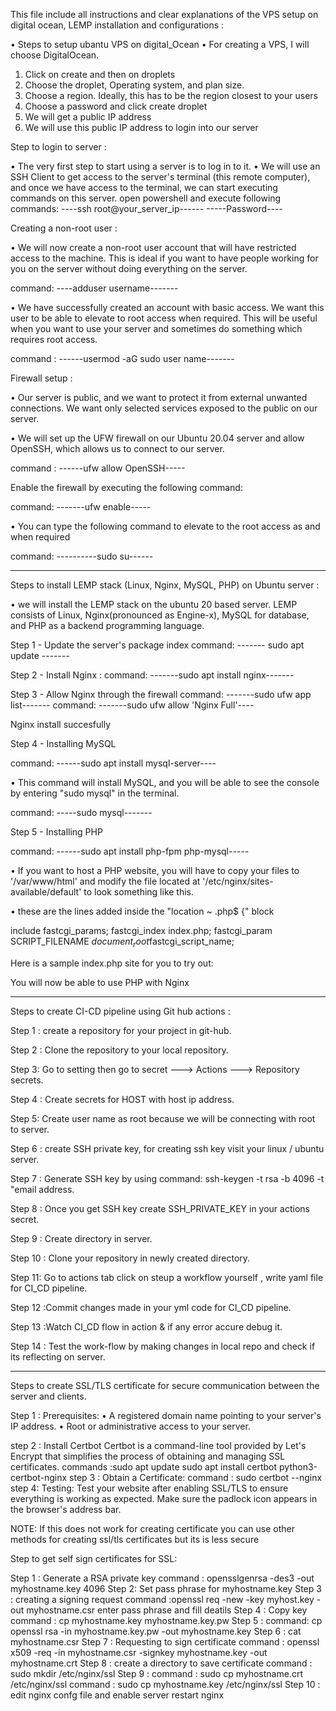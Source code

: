 This file include all instructions and clear explanations of the VPS setup on digital ocean,
 LEMP installation and configurations :


•	Steps to setup ubantu VPS on digital_Ocean
•	For creating a VPS, I will choose DigitalOcean.

1. Click on create and then on droplets
2. Choose the droplet, Operating system, and plan size.
3. Choose a region. Ideally, this has to be the region closest to your users
4. Choose a password and click create droplet
5. We will get a public IP address
6. We will use this public IP address to login into our server

Step to login to server :

•	The very first step to start using a server is to log in to it. 
•	We will use an SSH Client to get access to the server's terminal (this remote computer), and once we have access to the terminal, we can start executing commands on this server. 
open powershell and execute following commands:
----ssh root@your_server_ip------
-----Password----

Creating a non-root user :

•	We will now create a non-root user account that will have restricted access to the machine. This is ideal if you want to have people working for you on the server without doing everything on the server.

command: ----adduser username-------

•	We have successfully created an account with basic access. We want this user to be able to elevate to root access when required. This will be useful when you want to use your server and sometimes do something which requires root access.

command : ------usermod -aG sudo user name-------


Firewall setup :

•	Our server is public, and we want to protect it from external unwanted connections. We want only selected services exposed to the public on our server.

•	We will set up the UFW firewall on our Ubuntu 20.04 server and allow OpenSSH, which allows us to connect to our server.

command : ------ufw allow OpenSSH-----

Enable the firewall by executing the following command:

command: -------ufw enable-----

•	You can type the following command to elevate to the root access as and when required

command: ----------sudo su------

-------------------------------------------------------------------------------------------------------

Steps to install LEMP stack (Linux, Nginx, MySQL, PHP) on Ubuntu server :

•	we will install the LEMP stack on the ubuntu 20 based server. LEMP consists of Linux, Nginx(pronounced as Engine-x), MySQL for database, and PHP as a backend programming language. 

Step 1 - Update the server's package index
command: ------- sudo apt update -------

Step 2 - Install Nginx :
command:  -------sudo apt install nginx-------	

Step 3 - Allow Nginx through the firewall
command: -------sudo ufw app list-------
command: -------sudo ufw allow 'Nginx Full'----

Nginx install succesfully 

Step 4 - Installing MySQL

command: ------sudo apt install mysql-server----

•	This command will install MySQL, and you will be able to see the console by entering "sudo mysql" in the terminal.

command: -----sudo mysql-------

Step 5 - Installing PHP

command:  ------sudo apt install php-fpm php-mysql-----

•	If you want to host a PHP website, you will have to copy your files to '/var/www/html' and modify the file located at '/etc/nginx/sites-available/default' to look something like this.

•	these are the lines added inside the "location ~ \.php$ {" block

include fastcgi_params;
fastcgi_index index.php;
fastcgi_param  SCRIPT_FILENAME $document_root$fastcgi_script_name;

Here is a sample index.php site for you to try out:

<?php
phpinfo();
?>

You will now be able to use PHP with Nginx

--------------------------------------------------------------------

Steps to create CI-CD pipeline using Git hub actions :



Step 1 : create a repository for your project in git-hub.

Step 2 : Clone the repository to your local repository.

Step 3: Go to setting then go to secret  ---> Actions ---> Repository secrets.

Step 4 : Create secrets for HOST with host ip address.

Step 5: Create user name as root because we will be connecting with root to server.

Step 6 : create SSH private key, for creating ssh key visit your linux / ubuntu server.

Step 7 : Generate SSH key by using command: ssh-keygen -t rsa -b 4096 -t "email address.

Step 8 : Once you get SSH key create SSH_PRIVATE_KEY in your actions secret.

Step 9 : Create directory in server.

Step 10 : Clone your repository in newly created directory.

Step 11: Go to actions tab click on steup a workflow yourself , write yaml file for CI_CD pipeline.

Step 12 :Commit changes made in your yml code for CI_CD pipeline.

Step 13 :Watch CI_CD flow in action & if any error accure debug it.

Step 14 : Test the work-flow by making changes in local repo and check if its reflecting on server.

--------------------------------------------------------------------------------------------------------------------------------------------------------


Steps to create SSL/TLS certificate for secure communication
between the server and clients.

Step 1 : 
Prerequisites:
•	A registered domain name pointing to your server's IP address.
•	Root or administrative access to your server.

step 2 :
   Install Certbot
   Certbot is a command-line tool provided by Let's Encrypt that simplifies the process of obtaining and managing SSL certificates.
  commands :sudo apt update
           sudo apt install certbot python3-certbot-nginx
step 3 :
   Obtain a Certificate:
  command : sudo certbot --nginx
step 4:
   Testing:
   Test your website after enabling SSL/TLS to ensure everything is working as expected. Make sure the padlock icon appears in the
   browser's address bar.   
 
NOTE: If this does not work for creating certificate you can use other methods for creating ssl/tls certificates but its is less secure 
     
Step to get self sign certificates for SSL:

Step 1 : Generate a RSA private key 
  command : opensslgenrsa -des3 -out myhostname.key 4096
Step 2: Set pass phrase for myhostname.key
Step 3 : creating a signing request
  command :openssl req -new -key myhost.key -out myhostname.csr
    enter pass phrase and fill deatils
Step 4 : Copy key 
  command : cp myhostname.key myhostname.key.pw
Step 5 :
   command: cp openssl rsa -in myhostname.key.pw -out myhostname.key
Step 6 :
  cat myhostname.csr
Step 7 : Requesting to sign certificate
  command : openssl x509 -req -in myhostname.csr -signkey myhostname.key -out myhostname.crt
Step 8 : create a directory to save certificate 
   command : sudo mkdir /etc/nginx/ssl
Step 9 :
  command : sudo cp myhostname.crt /etc/nginx/ssl
  command : sudo cp myhostname.key /etc/nginx/ssl
Step 10 :
     edit nginx confg file and enable server 
     restart nginx
